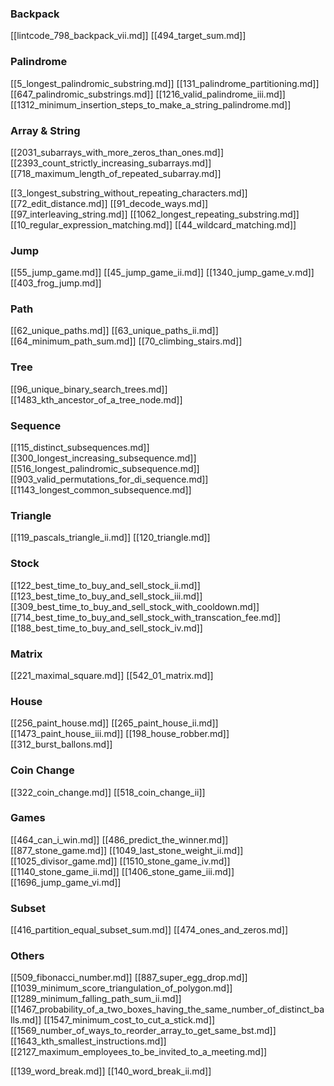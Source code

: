 
### Backpack
[[lintcode_798_backpack_vii.md]]
[[494_target_sum.md]]

### Palindrome
[[5_longest_palindromic_substring.md]]
[[131_palindrome_partitioning.md]]
[[647_palindromic_substrings.md]]
[[1216_valid_palindrome_iii.md]]
[[1312_minimum_insertion_steps_to_make_a_string_palindrome.md]]


### Array & String
[[2031_subarrays_with_more_zeros_than_ones.md]]
[[2393_count_strictly_increasing_subarrays.md]]
[[718_maximum_length_of_repeated_subarray.md]]

[[3_longest_substring_without_repeating_characters.md]]
[[72_edit_distance.md]]
[[91_decode_ways.md]]
[[97_interleaving_string.md]]
[[1062_longest_repeating_substring.md]]
[[10_regular_expression_matching.md]]
[[44_wildcard_matching.md]]


### Jump
[[55_jump_game.md]]
[[45_jump_game_ii.md]]
[[1340_jump_game_v.md]]
[[403_frog_jump.md]]


### Path
[[62_unique_paths.md]]
[[63_unique_paths_ii.md]]
[[64_minimum_path_sum.md]]
[[70_climbing_stairs.md]]


### Tree
[[96_unique_binary_search_trees.md]]
[[1483_kth_ancestor_of_a_tree_node.md]]


### Sequence
[[115_distinct_subsequences.md]]
[[300_longest_increasing_subsequence.md]]
[[516_longest_palindromic_subsequence.md]]
[[903_valid_permutations_for_di_sequence.md]]
[[1143_longest_common_subsequence.md]]


### Triangle
[[119_pascals_triangle_ii.md]]
[[120_triangle.md]]


### Stock
[[122_best_time_to_buy_and_sell_stock_ii.md]]
[[123_best_time_to_buy_and_sell_stock_iii.md]]
[[309_best_time_to_buy_and_sell_stock_with_cooldown.md]]
[[714_best_time_to_buy_and_sell_stock_with_transcation_fee.md]]
[[188_best_time_to_buy_and_sell_stock_iv.md]]


### Matrix
[[221_maximal_square.md]]
[[542_01_matrix.md]]


### House
[[256_paint_house.md]]
[[265_paint_house_ii.md]]
[[1473_paint_house_iii.md]]
[[198_house_robber.md]]
[[312_burst_ballons.md]]


### Coin Change
[[322_coin_change.md]]
[[518_coin_change_ii]]


### Games
[[464_can_i_win.md]]
[[486_predict_the_winner.md]]
[[877_stone_game.md]]
[[1049_last_stone_weight_ii.md]]
[[1025_divisor_game.md]]
[[1510_stone_game_iv.md]]
[[1140_stone_game_ii.md]]
[[1406_stone_game_iii.md]]
[[1696_jump_game_vi.md]]



### Subset
[[416_partition_equal_subset_sum.md]]
[[474_ones_and_zeros.md]]


### Others
[[509_fibonacci_number.md]]
[[887_super_egg_drop.md]]
[[1039_minimum_score_triangulation_of_polygon.md]]
[[1289_minimum_falling_path_sum_ii.md]]
[[1467_probability_of_a_two_boxes_having_the_same_number_of_distinct_balls.md]]
[[1547_minimum_cost_to_cut_a_stick.md]]
[[1569_number_of_ways_to_reorder_array_to_get_same_bst.md]]
[[1643_kth_smallest_instructions.md]]
[[2127_maximum_employees_to_be_invited_to_a_meeting.md]]


[[139_word_break.md]]
[[140_word_break_ii.md]]
